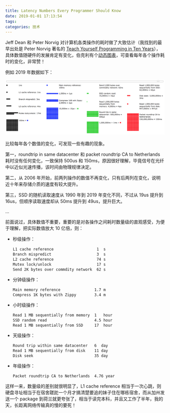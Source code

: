 ```yaml
---
title: Latency Numbers Every Programmer Should Know
date: 2019-01-01 17:13:54
tags:
categories: 技术
---
```


Jeff Dean 和 Peter Norvig 对计算机各类操作的耗时做了大致估计（我找到的最早出处是 Peter Norvig 著名的 [Teach Yourself Programming in Ten Years](http://norvig.com/21-days.html#answers)），具体数值随硬件的发展肯定有变化，伯克利有个[动态图表](https://people.eecs.berkeley.edu/~rcs/research/interactive_latency.html)，可查看每年各个操作耗时的变化，非常赞！

例如 2019 年数据如下：

<img src="/images/2019/latency-numbers/latency-numbers-2019.png" alt="latency numbers 2019" style="width: 800px;"/>

<!-- more -->

比较每年各个数值的变化，可发现一些有趣的现象。

第一，roundtrip in same datacenter 和 packet roundtrip CA to Netherlands 耗时没有任何变化，一致保持 500us 和 150ms，原因很好理解，毕竟信号在光纤中以近似光速传播，该时间由物理规律决定。

第二，从 2006 年开始，前两列操作的数值不再变化，只有后两列在变化，说明近十年来存储介质的速度有较大提升。

第三，SSD 的随机读取速度从 1990 年到 2019 年变化不同，不过从 19us 提升到 16us，但顺序读取速度却从 50ms 提升到 49us，提升巨大。

...

前面说过，具体数值不重要，重要的是对各操作之间耗时数量级的直观感受，为便于理解，把实际数值放大 10 亿倍，则：

* 秒级操作：

  ```
  L1 cache reference                   1  s
  Branch mispredict                    3  s
  L2 cache reference                   74 s
  Mutex lock/unlock                    17 s
  Send 2K bytes over commdity network  62 s
  ```

* 分钟级操作：

  ```
  Main memory reference               1.7 m
  Compress 1K bytes with Zippy        3.4 m
  ```

* 小时级操作：

  ```
  Read 1 MB sequentially from memory  1   hour
  SSD random read                     4.5 hour
  Read 1 MB sequentially from SSD     17  hour
  ```

* 天级操作：

  ```
  Round trip within same datacenter   6  day
  Read 1 MB sequentially from disk    11 day
  Disk seek                           35 day
  ```

* 年级操作：

  ```
  Packet roundtrip CA to Netherlands  4.76 year
  ```

这样一来，数量级的差别就很明显了，L1 cache reference 相当于一次心跳，则硬盘寻址相当于在宿舍蹉跎一个月才搞清楚要追的妹子住在哪栋宿舍，而从加州发送一个 package 到荷兰就更夸张了，相当于读完本科，并且又工作了半年，我的天，长距离网络传输真的慢的要死！



